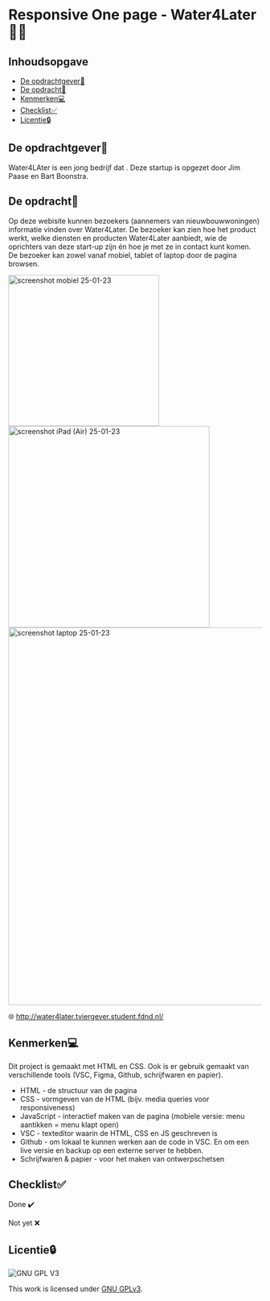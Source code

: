 # Responsive One page - Water4Later🌿💧

## Inhoudsopgave

* [De opdrachtgever🚀](#Deopdrachtgever🚀)
* [De opdracht📝](#Deopdracht📝)
* [Kenmerken💻](#Kenmerken💻)
* [Checklist✅](#Checklist✅)
* [Licentie🔒](#Licentie🔒)


## De opdrachtgever🚀  

Water4LAter is een jong bedrijf dat . Deze startup is opgezet door Jim Paase en Bart Boonstra. 

## De opdracht📝

Op deze webisite kunnen bezoekers (aannemers van nieuwbouwwoningen) informatie vinden over Water4Later. De bezoeker kan zien hoe het product werkt, welke diensten en producten Water4Later aanbiedt, wie de oprichters van deze start-up zijn én hoe je met ze in contact kunt komen. De bezoeker kan zowel vanaf mobiel, tablet of laptop door de pagina browsen.


<img width="300" alt="screenshot mobiel 25-01-23" src="https://user-images.githubusercontent.com/112861180/214590685-cebd4352-8af6-47e7-a139-c813cb3e0426.png">
<img width="400" alt="screenshot iPad (Air) 25-01-23" src="https://user-images.githubusercontent.com/112861180/214591255-083feafc-890c-430e-a1b3-9118b8d81768.png">
<img width="750" alt="screenshot laptop 25-01-23" src="https://user-images.githubusercontent.com/112861180/214591268-e5ec5f52-3889-4866-b8dd-03216771d5a6.png">

🌐 http://water4later.tviergever.student.fdnd.nl/

## Kenmerken💻 
<!-- Bij Kenmerken staat welke technieken zijn gebruikt en hoe. Wat is de HTML structuur? Wat zijn de belangrijkste dingen in CSS? Wat is er met JS gedaan en hoe? -->
Dit project is gemaakt met HTML en CSS. Ook is er gebruik gemaakt van verschillende tools (VSC, Figma, Github, schrijfwaren en papier).

* HTML - de structuur van de pagina
* CSS - vormgeven van de HTML (bijv. media queries voor responsiveness)
* JavaScript - interactief maken van de pagina (mobiele versie: menu aantikken = menu klapt open)
* VSC - texteditor waarin de HTML, CSS en JS geschreven is
* Github - om lokaal te kunnen werken aan de code in VSC. En om een live versie en backup op een externe server te hebben.
* Schrijfwaren & papier - voor het maken van ontwerpschetsen

## Checklist✅

Done ✔️

Not yet ❌


## Licentie🔒 

![GNU GPL V3](https://www.gnu.org/graphics/gplv3-127x51.png)

This work is licensed under [GNU GPLv3](./LICENSE).
